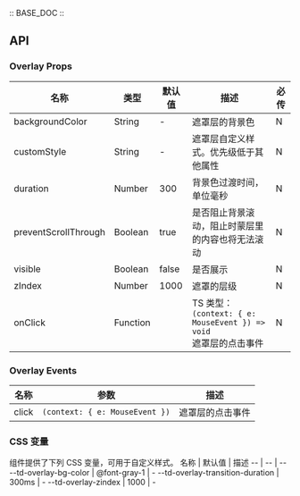 :: BASE_DOC ::

## API

### Overlay Props

名称 | 类型 | 默认值 | 描述 | 必传
-- | -- | -- | -- | --
backgroundColor | String | - | 遮罩层的背景色 | N
customStyle | String | - | 遮罩层自定义样式。优先级低于其他属性 | N
duration | Number | 300 | 背景色过渡时间，单位毫秒 | N
preventScrollThrough | Boolean | true | 是否阻止背景滚动，阻止时蒙层里的内容也将无法滚动 | N
visible | Boolean | false | 是否展示 | N
zIndex | Number | 1000 | 遮罩的层级 | N
onClick | Function |  | TS 类型：`(context: { e: MouseEvent }) => void`<br/>遮罩层的点击事件 | N

### Overlay Events

名称 | 参数 | 描述
-- | -- | --
click | `(context: { e: MouseEvent })` | 遮罩层的点击事件

### CSS 变量

组件提供了下列 CSS 变量，可用于自定义样式。
名称 | 默认值 | 描述 
-- | -- | --
--td-overlay-bg-color | @font-gray-1 | - 
--td-overlay-transition-duration | 300ms | - 
--td-overlay-zindex | 1000 | -